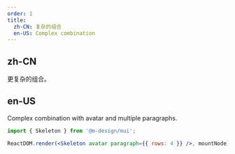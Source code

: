 ```yaml
---
order: 1
title:
  zh-CN: 复杂的组合
  en-US: Complex combination
---
```


## zh-CN

更复杂的组合。

## en-US

Complex combination with avatar and multiple paragraphs.

```jsx
import { Skeleton } from '@m-design/mui';

ReactDOM.render(<Skeleton avatar paragraph={{ rows: 4 }} />, mountNode);
```
